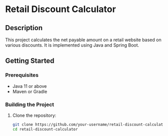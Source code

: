 # Retail Discount Calculator

## Description
This project calculates the net payable amount on a retail website based on various discounts. It is implemented using Java and Spring Boot.

## Getting Started

### Prerequisites
- Java 11 or above
- Maven or Gradle

### Building the Project
1. Clone the repository:
   ```bash
   git clone https://github.com/your-username/retail-discount-calculator.git
   cd retail-discount-calculator
